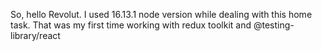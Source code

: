 So, hello Revolut. 
I used 16.13.1 node version while dealing with this home task.
That was my first time working with redux toolkit and @testing-library/react